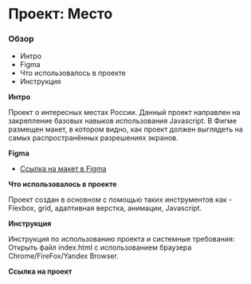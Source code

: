 # Проект: Место

### Обзор

* Интро
* Figma
* Что использовалось в проекте
* Инструкция

**Интро**

Проект о интересных местах России. 
Данный проект направлен на закрепление базовых навыков использования Javascript.
В Фигме размещен макет, в котором видно, как проект должен выглядеть на самых распространённых разрешениях экранов. 

**Figma**

* [Ссылка на макет в Figma](https://www.figma.com/file/2cn9N9jSkmxD84oJik7xL7/JavaScript.-Sprint-4?node-id=0%3A1)

**Что использовалось в проекте**

Проект создан в основном с помощью таких инструментов как - Flexbox, grid, адаптивная верстка, анимации, Javascript. 

**Инструкция**

Инструкция по использованию проекта и системные требования: Открыть файл index.html с использованием браузера Chrome/FireFox/Yandex Browser. 

**Ссылка на проект**

